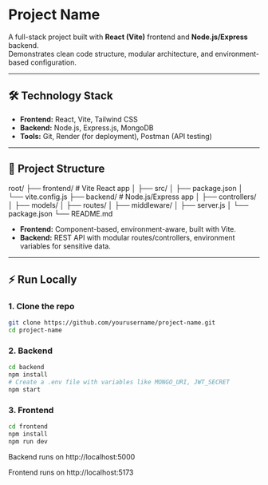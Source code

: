 # Project Name

A full-stack project built with **React (Vite)** frontend and **Node.js/Express** backend.  
Demonstrates clean code structure, modular architecture, and environment-based configuration.

---

## 🛠 Technology Stack

- **Frontend:** React, Vite, Tailwind CSS  
- **Backend:** Node.js, Express.js, MongoDB  
- **Tools:** Git, Render (for deployment), Postman (API testing)

---

## 📂 Project Structure

root/
├── frontend/ # Vite React app
│ ├── src/
│ ├── package.json
│ └── vite.config.js
├── backend/ # Node.js/Express app
│ ├── controllers/
│ ├── models/
│ ├── routes/
│ ├── middleware/
│ ├── server.js
│ └── package.json
└── README.md


- **Frontend:** Component-based, environment-aware, built with Vite.  
- **Backend:** REST API with modular routes/controllers, environment variables for sensitive data.  

---

## ⚡ Run Locally

### 1. Clone the repo
```bash
git clone https://github.com/yourusername/project-name.git
cd project-name
```
### 2. Backend
```bash
cd backend
npm install
# Create a .env file with variables like MONGO_URI, JWT_SECRET
npm start
```
### 3. Frontend
```bash
cd frontend
npm install
npm run dev
```
Backend runs on http://localhost:5000

Frontend runs on http://localhost:5173
